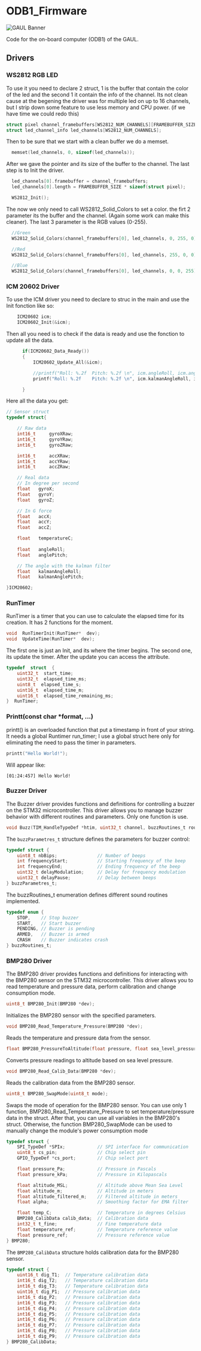 
# ODB1_Firmware

![GAUL Banner](doc/logo-full.webp)

Code for the on-board computer (ODB1) of the GAUL.

## Drivers

### WS2812 RGB LED

To use it you need to declare 2 struct, 1 is the buffer that contain the color of the led and the second 1 it contain the info of the channel. Its not clean cause at the begening the driver was for multiple led on up to 16 channels, but I strip down some feature to use less memory and CPU power. (if we have time we could redo this)

```C
struct pixel channel_framebuffers[WS2812_NUM_CHANNELS][FRAMEBUFFER_SIZE];
struct led_channel_info led_channels[WS2812_NUM_CHANNELS];
```

Then to be sure that we start with a clean buffer we do a memset.

```C
  memset(led_channels, 0, sizeof(led_channels));
```

After we gave the pointer and its size of the buffer to the channel.
The last step is to Init the driver.

```C
  led_channels[0].framebuffer = channel_framebuffers;
  led_channels[0].length = FRAMEBUFFER_SIZE * sizeof(struct pixel);

  WS2812_Init();
```

The now we only need to call WS2812_Solid_Colors to set a color. the firt 2 parameter its the buffer and the channel. (Again some work can make this cleaner). The last 3 parameter is the RGB values (0-255).

```C
  //Green
  WS2812_Solid_Colors(channel_framebuffers[0], led_channels, 0, 255, 0);

  //Red
  WS2812_Solid_Colors(channel_framebuffers[0], led_channels, 255, 0, 0);

  //Blue
  WS2812_Solid_Colors(channel_framebuffers[0], led_channels, 0, 0, 255);
  ```

### ICM 20602 Driver

To use the ICM driver you need to declare to struc in the main and use the Init fonction like so:

```C
    ICM20602 icm;
    ICM20602_Init(&icm);
```

Then all you need is to check if the data is ready and use the fonction to update all the data.
```C
	  if(ICM20602_Data_Ready())
	  {
		  ICM20602_Update_All(&icm);

		  //printf("Roll: %.2f	Pitch: %.2f \n", icm.angleRoll, icm.anglePitch);
		  printf("Roll: %.2f	Pitch: %.2f \n", icm.kalmanAngleRoll, icm.kalmanAnglePitch);

	  }
```

Here all the data you get:
```C
// Sensor struct
typedef struct{

	// Raw data
	int16_t 	gyroXRaw;
	int16_t 	gyroYRaw;
	int16_t 	gyroZRaw;

	int16_t 	accXRaw;
	int16_t 	accYRaw;
	int16_t 	accZRaw;

	// Real data
	// In degree per second
	float 	gyroX;
	float 	gyroY;
	float 	gyroZ;

  	// In G force
	float 	accX;
	float 	accY;
	float 	accZ;

	float 	temperatureC;
  
	float	angleRoll;
	float	anglePitch;

  	// The angle with the kalman filter
	float	kalmanAngleRoll;
	float	kalmanAnglePitch;

}ICM20602;
```

### RunTimer
RunTimer is a timer that you can use to calculate the elapsed time for its creation. It has 2 functions for the moment.
```c
void  RunTimerInit(RunTimer*  dev);
void  UpdateTime(RunTimer*  dev);
```
The first one is just an Init, and its where the timer begins. The second one, its update the timer. After the update you can access the attribute.
```c
typedef  struct  {
	uint32_t  start_time;
	uint32_t  elapsed_time_ms;
	uint8_t  elapsed_time_s;
	uint16_t  elapsed_time_m;
	uint16_t  elapsed_time_remaining_ms;
}  RunTimer;
```

### Printt(const  char  *format,  ...)
printt() is an overloaded function that put a timestamp in front of your string. It needs a global Runtimer run_timer; I use a global struct here only for eliminating the need to pass the timer in parameters.
```c
printt("Hello World!");
```
Will appear like:
```
[01:24:457] Hello World!
```

### Buzzer Driver
The Buzzer driver provides functions and definitions for controlling a buzzer on the STM32 microcontroller. This driver allows you to manage buzzer behavior with different routines and parameters. Only one function is use.
```c
void Buzz(TIM_HandleTypeDef *htim, uint32_t channel, buzzRoutines_t routine);
```
The `buzzParametres_t` structure defines the parameters for buzzer control:
```c
typedef struct {
    uint8_t nbBips;               // Number of beeps
    int frequencyStart;           // Starting frequency of the beep
    int frequencyEnd;             // Ending frequency of the beep
    uint32_t delayModulation;     // Delay for frequency modulation
    uint32_t delayPause;          // Delay between beeps
} buzzParametres_t;
```
The buzzRoutines_t enumeration defines different sound routines implemented.
```c
typedef enum {
    STOP,    // Stop buzzer
    START,   // Start buzzer
    PENDING, // Buzzer is pending
    ARMED,   // Buzzer is armed
    CRASH    // Buzzer indicates crash
} buzzRoutines_t;
```

### BMP280 Driver
The BMP280 driver provides functions and definitions for interacting with the BMP280 sensor on the STM32 microcontroller. This driver allows you to read temperature and pressure data, perform calibration and change consumption mode.
```c
uint8_t BMP280_Init(BMP280 *dev);
```
Initializes the BMP280 sensor with the specified parameters.
```c
void BMP280_Read_Temperature_Pressure(BMP280 *dev);
```
Reads the temperature and pressure data from the sensor.
```c
float BMP280_PressureToAltitude(float pressure, float sea_level_pressure);
```
Converts pressure readings to altitude based on sea level pressure.
```c
void BMP280_Read_Calib_Data(BMP280 *dev);
```
Reads the calibration data from the BMP280 sensor.
```c
uint8_t BMP280_SwapMode(uint8_t mode);
```
Swaps the mode of operation for the BMP280 sensor.
You can use only 1 function, BMP280_Read_Temperature_Pressure to set temperature/pressure data in the struct. After that, you can use all variables in the BMP280's struct. 
Otherwise, the function BMP280_SwapMode can be used to manually change the module's power consumption mode
```c
typedef struct {
    SPI_TypeDef *SPIx;            // SPI interface for communication
    uint8_t cs_pin;               // Chip select pin
    GPIO_TypeDef *cs_port;        // Chip select port

    float pressure_Pa;            // Pressure in Pascals
    float pressure_kPa;           // Pressure in Kilopascals

    float altitude_MSL;           // Altitude above Mean Sea Level
    float altitude_m;             // Altitude in meters
    float altitude_filtered_m;    // Filtered altitude in meters
    float alpha;                  // Smoothing factor for EMA filter

    float temp_C;                 // Temperature in degrees Celsius
    BMP280_CalibData calib_data;  // Calibration data
    int32_t t_fine;               // Fine temperature data
    float temperature_ref;        // Temperature reference value
    float pressure_ref;           // Pressure reference value
} BMP280;
```
The `BMP280_CalibData` structure holds calibration data for the BMP280 sensor.
```c
typedef struct {
    uint16_t dig_T1;  // Temperature calibration data
    int16_t dig_T2;   // Temperature calibration data
    int16_t dig_T3;   // Temperature calibration data
    uint16_t dig_P1;  // Pressure calibration data
    int16_t dig_P2;   // Pressure calibration data
    int16_t dig_P3;   // Pressure calibration data
    int16_t dig_P4;   // Pressure calibration data
    int16_t dig_P5;   // Pressure calibration data
    int16_t dig_P6;   // Pressure calibration data
    int16_t dig_P7;   // Pressure calibration data
    int16_t dig_P8;   // Pressure calibration data
    int16_t dig_P9;   // Pressure calibration data
} BMP280_CalibData;
```